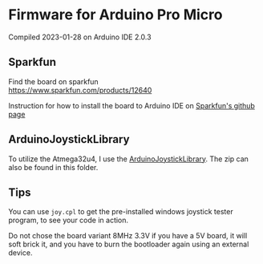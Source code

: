 # Firmware for Arduino Pro Micro
Compiled 2023-01-28 on Arduino IDE 2.0.3
## Sparkfun
Find the board on sparkfun  
https://www.sparkfun.com/products/12640
  
Instruction for how to install the board to Arduino IDE on [Sparkfun's github page](https://github.com/sparkfun/Arduino_Boards)

## ArduinoJoystickLibrary
To utilize the Atmega32u4, I use the [ArduinoJoystickLibrary](https://github.com/MHeironimus/ArduinoJoystickLibrary). The zip can also be found in this folder.

## Tips
You can use `joy.cpl` to get the pre-installed windows joystick tester program, to see your code in action.  
  
Do not chose the board variant 8MHz 3.3V if you have a 5V board, it will soft brick it, and you have to burn the bootloader again using an external device.  
